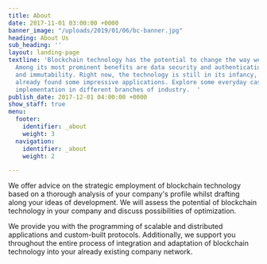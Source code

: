 ```yaml
---
title: About
date: 2017-11-01 03:00:00 +0000
banner_image: "/uploads/2019/01/06/bc-banner.jpg"
heading: About Us
sub_heading: ''
layout: landing-page
textline: 'Blockchain technology has the potential to change the way we run companies!
  Among its most prominent benefits are data security and authentication, transparency
  and immutability. Right now, the technology is still in its infancy, but it has
  already found some impressive applications. Explore some everyday cases of blockchain
  implementation in different branches of industry.  '
publish_date: 2017-12-01 04:00:00 +0000
show_staff: true
menu:
  footer:
    identifier: _about
    weight: 3
  navigation:
    identifier: _about
    weight: 2

---
```

We offer advice on the strategic employment of blockchain technology based on a thorough analysis of your company's profile whilst drafting along your ideas of development. We will assess the potential of blockchain technology in your company and discuss possibilities of optimization.

We provide you with the programming of scalable and distributed applications and custom-built protocols. Additionally, we support you throughout the entire process of integration and adaptation of blockchain technology into your already existing company network.